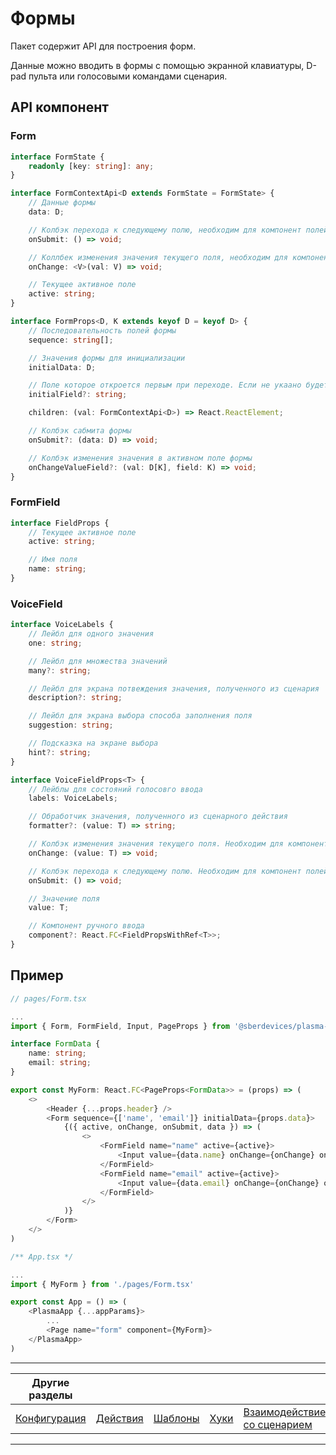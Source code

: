 # Формы

Пакет содержит API для построения форм.

Данные можно вводить в формы с помощью экранной клавиатуры, D-pad пульта или голосовыми командами сценария.

## API компонент

### Form

```ts
interface FormState {
    readonly [key: string]: any;
}

interface FormContextApi<D extends FormState = FormState> {
    // Данные формы
    data: D;

    // Колбэк перехода к следующему полю, необходим для компонент полей
    onSubmit: () => void;

    // Коллбек изменения значения текущего поля, необходим для компонент полей
    onChange: <V>(val: V) => void;

    // Tекущее активное поле
    active: string;
}

interface FormProps<D, K extends keyof D = keyof D> {
    // Последовательность полей формы
    sequence: string[];

    // Значения формы для инициализации
    initialData: D;

    // Поле которое откроется первым при переходе. Если не укаано будет первый элемент `sequence`
    initialField?: string;

    children: (val: FormContextApi<D>) => React.ReactElement;

    // Колбэк сабмита формы
    onSubmit?: (data: D) => void;

    // Колбэк изменения значения в активном поле формы
    onChangeValueField?: (val: D[K], field: K) => void;
}
```

### FormField

```ts
interface FieldProps {
    // Текущее активное поле
    active: string;

    // Имя поля
    name: string;
}
```

### VoiceField

```ts
interface VoiceLabels {
    // Лейбл для одного значения
    one: string;

    // Лейбл для множества значений
    many?: string;

    // Лейбл для экрана потвеждения значения, полученного из сценария
    description?: string;

    // Лейбл для экрана выбора способа заполнения поля
    suggestion: string;

    // Подсказка на экране выбора
    hint?: string;
}

interface VoiceFieldProps<T> {
    // Лейблы для состояний голосовго ввода
    labels: VoiceLabels;

    // Обработчик значения, полученного из сценарного действия
    formatter?: (value: T) => string;

    // Колбэк изменения значения текущего поля. Необходим для компонент полей
    onChange: (value: T) => void;

    // Колбэк перехода к следующему полю. Необходим для компонент полей
    onSubmit: () => void;

    // Значение поля
    value: T;

    // Компонент ручного ввода
    component?: React.FC<FieldPropsWithRef<T>>;
}
```

## Пример

```ts
// pages/Form.tsx

...
import { Form, FormField, Input, PageProps } from '@sberdevices/plasma-temple'

interface FormData {
    name: string;
    email: string;
}

export const MyForm: React.FC<PageProps<FormData>> = (props) => (
    <>
        <Header {...props.header} />
        <Form sequence={['name', 'email']} initialData={props.data}>
            {({ active, onChange, onSubmit, data }) => (
                <>
                    <FormField name="name" active={active}>
                        <Input value={data.name} onChange={onChange} onSubmit={onSubmit} />
                    </FormField>
                    <FormField name="email" active={active}>
                        <Input value={data.email} onChange={onChange} onSubmit={onSubmit} />
                    </FormField>
                </>
            )}
        </Form>
    </>
)

/** App.tsx */

...
import { MyForm } from './pages/Form.tsx'

export const App = () => (
    <PlasmaApp {...appParams}>
        ...
        <Page name="form" component={MyForm}>
    </PlasmaApp>
)
```

---

| Другие разделы              |                          |                           |                    |                                              |       |
| --------------------------- | ------------------------ | ------------------------- | ------------------ | -------------------------------------------- | ----- |
| [Конфигурация](./config.md) | [Действия](./actions.md) | [Шаблоны](./templates.md) | [Хуки](./hooks.md) | [Взаимодействие со сценарием](./scenario.md) | Формы |

---
